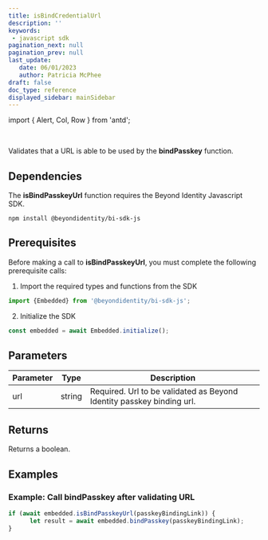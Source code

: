 ```yaml
---
title: isBindCredentialUrl
description: ''
keywords: 
 - javascript sdk
pagination_next: null
pagination_prev: null
last_update: 
   date: 06/01/2023
   author: Patricia McPhee
draft: false
doc_type: reference
displayed_sidebar: mainSidebar
---
```


import { Alert, Col, Row } from 'antd';

<Row>
  <Col span={12}>
    <Alert message="In progress (needs a copy edit)" type="info" />
  </Col>
</Row>
<br />

Validates that a URL is able to be used by the **bindPasskey** function.  

## Dependencies
The **isBindPasskeyUrl** function requires the Beyond Identity Javascript SDK.
```
npm install @beyondidentity/bi-sdk-js
```
## Prerequisites
Before making a call to **isBindPasskeyUrl**, you must complete the following prerequisite calls:  

1. Import the required types and functions from the SDK
```javascript
import {Embedded} from '@beyondidentity/bi-sdk-js';
```  

2. Initialize the SDK
```javascript
const embedded = await Embedded.initialize();
```  

## Parameters
| Parameter | Type |Description|
|---|---|---|
|url| string| Required. Url to be validated as Beyond Identity passkey binding url.|

## Returns
Returns a boolean.

## Examples
### Example: Call **bindPasskey** after validating URL
```javascript
if (await embedded.isBindPasskeyUrl(passkeyBindingLink)) {
      let result = await embedded.bindPasskey(passkeyBindingLink);
}
```